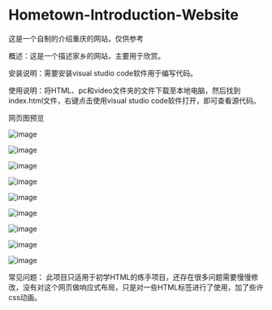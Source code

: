 # Hometown-Introduction-Website
这是一个自制的介绍重庆的网站，仅供参考

概述：这是一个描述家乡的网站，主要用于欣赏。

安装说明：需要安装visual studio code软件用于编写代码。

使用说明：将HTML、pc和video文件夹的文件下载至本地电脑，然后找到index.html文件，右键点击使用visual studio code软件打开，即可查看源代码。

网页图预览


![image](https://github.com/LiujiaZz/Hometown-Introduction-Website/assets/127607386/078790f8-51ff-4b90-9705-e161a807cf82)


![image](https://github.com/LiujiaZz/Hometown-Introduction-Website/assets/127607386/a416f3b1-c3e3-40ce-9e9a-13898379cb59)


![image](https://github.com/LiujiaZz/Hometown-Introduction-Website/assets/127607386/3f94b14f-f613-4106-bffe-9ea3930880ae)

![image](https://github.com/LiujiaZz/Hometown-Introduction-Website/assets/127607386/76e7d446-1c12-4b21-92a1-f7a6a81102d8)


![image](https://github.com/LiujiaZz/Hometown-Introduction-Website/assets/127607386/bd4f9a52-d06e-4728-9ca2-0cfff3222cb7)

![image](https://github.com/LiujiaZz/Hometown-Introduction-Website/assets/127607386/826a479f-b976-4bdf-a054-e6808e06e0e4)


![image](https://github.com/LiujiaZz/Hometown-Introduction-Website/assets/127607386/5ef44202-3962-4073-a2c1-31de928e5e37)


![image](https://github.com/LiujiaZz/Hometown-Introduction-Website/assets/127607386/e187b352-cbd6-4782-8283-c8461ae1e7c6)


![image](https://github.com/LiujiaZz/Hometown-Introduction-Website/assets/127607386/503dabcf-dc73-4810-850c-2ee89fe3e36f)

 
常见问题：
此项目只适用于初学HTML的练手项目，还存在很多问题需要慢慢修改，没有对这个网页做响应式布局，只是对一些HTML标签进行了使用，加了些许css动画。

